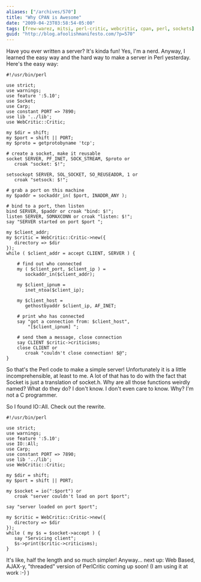 ```yaml
---
aliases: ["/archives/570"]
title: "Why CPAN is Awesome"
date: "2009-04-23T03:58:54-05:00"
tags: [frew-warez, mitsi, perl-critic, webcritic, cpan, perl, sockets]
guid: "http://blog.afoolishmanifesto.com/?p=570"
---
```

Have you ever written a server? It's kinda fun! Yes, I'm a nerd. Anyway, I
learned the easy way and the hard way to make a server in Perl yesterday. Here's
the easy way:

    #!/usr/bin/perl

    use strict;
    use warnings;
    use feature ':5.10';
    use Socket;
    use Carp;
    use constant PORT => 7890;
    use lib '../lib';
    use WebCritic::Critic;

    my $dir = shift;
    my $port = shift || PORT;
    my $proto = getprotobyname 'tcp';

    # create a socket, make it reusable
    socket SERVER, PF_INET, SOCK_STREAM, $proto or
       croak "socket: $!";

    setsockopt SERVER, SOL_SOCKET, SO_REUSEADDR, 1 or
       croak "setsock: $!";

    # grab a port on this machine
    my $paddr = sockaddr_in( $port, INADDR_ANY );

    # bind to a port, then listen
    bind SERVER, $paddr or croak "bind: $!";
    listen SERVER, SOMAXCONN or croak "listen: $!";
    say "SERVER started on port $port ";

    my $client_addr;
    my $critic = WebCritic::Critic->new({
       directory => $dir
    });
    while ( $client_addr = accept CLIENT, SERVER ) {

        # find out who connected
        my ( $client_port, $client_ip ) =
           sockaddr_in($client_addr);

        my $client_ipnum =
           inet_ntoa($client_ip);

        my $client_host =
           gethostbyaddr $client_ip, AF_INET;

        # print who has connected
        say "got a connection from: $client_host",
            "[$client_ipnum] ";

        # send them a message, close connection
        say CLIENT $critic->criticisms;
        close CLIENT or
           croak "couldn't close connection! $@";
    }

So that's the Perl code to make a simple server! Unfortunately it is a little
incomprehensible, at least to me. A lot of that has to do with the fact that
Socket is just a translation of socket.h. Why are all those functions weirdly
named? What do they do? I don't know. I don't even care to know. Why? I'm not a
C programmer.

So I found IO::All. Check out the rewrite.

    #!/usr/bin/perl

    use strict;
    use warnings;
    use feature ':5.10';
    use IO::All;
    use Carp;
    use constant PORT => 7890;
    use lib '../lib';
    use WebCritic::Critic;

    my $dir = shift;
    my $port = shift || PORT;

    my $socket = io(":$port") or
       croak "server couldn't load on port $port";

    say "server loaded on port $port";

    my $critic = WebCritic::Critic->new({
       directory => $dir
    });
    while ( my $s = $socket->accept ) {
       say "Servicing client";
       $s->print($critic->criticisms);
    }

It's like, half the length and so much simpler! Anyway... next up: Web Based,
AJAX-y, "threaded" version of PerlCritic coming up soon! (I am using it at work
:-) )

